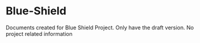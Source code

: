 # Blue-Shield
Documents created for Blue Shield Project. Only have the draft version. No project related information
